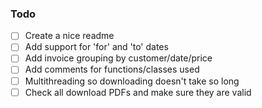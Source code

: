 ### Todo
- [ ] Create a nice readme
- [ ] Add support for 'for' and 'to' dates
- [ ] Add invoice grouping by customer/date/price
- [ ] Add comments for functions/classes used
- [ ] Multithreading so downloading doesn't take so long
- [ ] Check all download PDFs and make sure they are valid